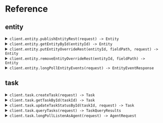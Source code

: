 # Reference
## entity
<details><summary><code>client.entity.publishEntityRest(request) -> Entity</code></summary>
<dl>
<dd>

#### 📝 Description

<dl>
<dd>

<dl>
<dd>

Publish an entity for ingest into the Entities API. Entities created with this method are "owned" by the originator: other sources, 
such as the UI, may not edit or delete these entities. The server validates entities at API call time and 
returns an error if the entity is invalid.

An entity ID must be provided when calling this endpoint. If the entity referenced by the entity ID does not exist
then it will be created. Otherwise the entity will be updated. An entity will only be updated if its
provenance.sourceUpdateTime is greater than the provenance.sourceUpdateTime of the existing entity.
</dd>
</dl>
</dd>
</dl>

#### 🔌 Usage

<dl>
<dd>

<dl>
<dd>

```java
client.entity().publishEntityRest(
    Entity
        .builder()
        .build()
);
```
</dd>
</dl>
</dd>
</dl>

#### ⚙️ Parameters

<dl>
<dd>

<dl>
<dd>

**request:** `Entity` 
    
</dd>
</dl>
</dd>
</dl>


</dd>
</dl>
</details>

<details><summary><code>client.entity.getEntityById(entityId) -> Entity</code></summary>
<dl>
<dd>

#### 🔌 Usage

<dl>
<dd>

<dl>
<dd>

```java
client.entity().getEntityById("entityId");
```
</dd>
</dl>
</dd>
</dl>

#### ⚙️ Parameters

<dl>
<dd>

<dl>
<dd>

**entityId:** `String` — ID of the entity to return
    
</dd>
</dl>
</dd>
</dl>


</dd>
</dl>
</details>

<details><summary><code>client.entity.putEntityOverrideRest(entityId, fieldPath, request) -> Entity</code></summary>
<dl>
<dd>

#### 📝 Description

<dl>
<dd>

<dl>
<dd>

Only fields marked with overridable can be overridden. Please refer to our documentation to see the comprehensive
list of fields that can be overridden. The entity in the request body should only have a value set on the field 
specified in the field path parameter. Field paths are rooted in the base entity object and must be represented 
using lower_snake_case. Do not include "entity" in the field path.

Note that overrides are applied in an eventually consistent manner. If multiple overrides are created 
concurrently for the same field path, the last writer wins.
</dd>
</dl>
</dd>
</dl>

#### 🔌 Usage

<dl>
<dd>

<dl>
<dd>

```java
client.entity().putEntityOverrideRest(
    "entityId",
    "mil_view.disposition",
    EntityOverride
        .builder()
        .build()
);
```
</dd>
</dl>
</dd>
</dl>

#### ⚙️ Parameters

<dl>
<dd>

<dl>
<dd>

**entityId:** `String` — ID of the entity to override
    
</dd>
</dl>

<dl>
<dd>

**fieldPath:** `String` — fieldPath to override
    
</dd>
</dl>

<dl>
<dd>

**entity:** `Optional<Entity>` 

The entity containing the overridden fields. The service will extract the overridable fields from 
the object and ignore all other fields.
    
</dd>
</dl>

<dl>
<dd>

**provenance:** `Optional<Provenance>` — Additional information about the source of the override.
    
</dd>
</dl>
</dd>
</dl>


</dd>
</dl>
</details>

<details><summary><code>client.entity.removeEntityOverrideRest(entityId, fieldPath) -> Entity</code></summary>
<dl>
<dd>

#### 📝 Description

<dl>
<dd>

<dl>
<dd>

This operation clears the override value from the specified field path on the entity.
</dd>
</dl>
</dd>
</dl>

#### 🔌 Usage

<dl>
<dd>

<dl>
<dd>

```java
client.entity().removeEntityOverrideRest("entityId", "mil_view.disposition");
```
</dd>
</dl>
</dd>
</dl>

#### ⚙️ Parameters

<dl>
<dd>

<dl>
<dd>

**entityId:** `String` — ID of the entity to undo an override from
    
</dd>
</dl>

<dl>
<dd>

**fieldPath:** `String` — fieldPath to clear overrides from
    
</dd>
</dl>
</dd>
</dl>


</dd>
</dl>
</details>

<details><summary><code>client.entity.longPollEntityEvents(request) -> EntityEventResponse</code></summary>
<dl>
<dd>

#### 📝 Description

<dl>
<dd>

<dl>
<dd>

This is a long polling API that will first return all preexisting data and then return all new data as
it becomes available. If you want to start a new polling session then open a request with an empty
'sessionToken' in the request body. The server will return a new session token in the response.
If you want to retrieve the next batch of results from an existing polling session then send the session
token you received from the server in the request body. If no new data is available then the server will
hold the connection open for up to 5 minutes. After the 5 minute timeout period, the server will close the 
connection with no results and you may resume polling with the same session token. If your session falls behind 
more than 3x the total number of entities in the environment, the server will terminate your session. 
In this case you must start a new session by sending a request with an empty session token.
</dd>
</dl>
</dd>
</dl>

#### 🔌 Usage

<dl>
<dd>

<dl>
<dd>

```java
client.entity().longPollEntityEvents(
    EntityEventRequest
        .builder()
        .sessionToken("sessionToken")
        .build()
);
```
</dd>
</dl>
</dd>
</dl>

#### ⚙️ Parameters

<dl>
<dd>

<dl>
<dd>

**sessionToken:** `String` — Long-poll session identifier. Leave empty to start a new polling session.
    
</dd>
</dl>

<dl>
<dd>

**batchSize:** `Optional<Integer>` — Maximum size of response batch. Defaults to 100. Must be between 1 and 2000 (inclusive).
    
</dd>
</dl>
</dd>
</dl>


</dd>
</dl>
</details>

## task
<details><summary><code>client.task.createTask(request) -> Task</code></summary>
<dl>
<dd>

#### 📝 Description

<dl>
<dd>

<dl>
<dd>

Submit a request to create a task and schedule it for delivery. Tasks, once delivered, will 
be asynchronously updated by their destined agent. 
</dd>
</dl>
</dd>
</dl>

#### 🔌 Usage

<dl>
<dd>

<dl>
<dd>

```java
client.task().createTask(
    TaskCreation
        .builder()
        .build()
);
```
</dd>
</dl>
</dd>
</dl>

#### ⚙️ Parameters

<dl>
<dd>

<dl>
<dd>

**taskId:** `Optional<String>` 

If non-empty, will set the requested Task ID, otherwise will generate a new random
GUID. Will reject if supplied Task ID does not match [A-Za-z0-9_-.]{5,36}.
    
</dd>
</dl>

<dl>
<dd>

**displayName:** `Optional<String>` — Human readable display name for this Task, should be short (<100 chars).
    
</dd>
</dl>

<dl>
<dd>

**description:** `Optional<String>` — Longer, free form human readable description of this Task.
    
</dd>
</dl>

<dl>
<dd>

**specification:** `Optional<GoogleProtobufAny>` — Full set of task parameters.
    
</dd>
</dl>

<dl>
<dd>

**author:** `Optional<Principal>` 
    
</dd>
</dl>

<dl>
<dd>

**relations:** `Optional<Relations>` 

Any relationships associated with this Task, such as a parent Task or an assignee
this Task is designated to for execution.
    
</dd>
</dl>

<dl>
<dd>

**isExecutedElsewhere:** `Optional<Boolean>` 

If set, then the service will not trigger execution of this task on an agent. Useful
for when ingesting tasks from an external system that is triggering execution of tasks
on agents.
    
</dd>
</dl>

<dl>
<dd>

**initialEntities:** `Optional<List<TaskEntity>>` 

Indicates an initial set of entities that can be used to execute an entity aware
task. For example, an entity Objective, an entity Keep In Zone, etc.
    
</dd>
</dl>
</dd>
</dl>


</dd>
</dl>
</details>

<details><summary><code>client.task.getTaskById(taskId) -> Task</code></summary>
<dl>
<dd>

#### 🔌 Usage

<dl>
<dd>

<dl>
<dd>

```java
client.task().getTaskById("taskId");
```
</dd>
</dl>
</dd>
</dl>

#### ⚙️ Parameters

<dl>
<dd>

<dl>
<dd>

**taskId:** `String` — ID of task to return
    
</dd>
</dl>
</dd>
</dl>


</dd>
</dl>
</details>

<details><summary><code>client.task.updateTaskStatusById(taskId, request) -> Task</code></summary>
<dl>
<dd>

#### 🔌 Usage

<dl>
<dd>

<dl>
<dd>

```java
client.task().updateTaskStatusById(
    "taskId",
    TaskStatusUpdate
        .builder()
        .build()
);
```
</dd>
</dl>
</dd>
</dl>

#### ⚙️ Parameters

<dl>
<dd>

<dl>
<dd>

**taskId:** `String` — ID of task to update status of
    
</dd>
</dl>

<dl>
<dd>

**statusVersion:** `Optional<Integer>` 

The status version of the task to update. This version number increments to indicate the task's 
current stage in its status lifecycle. Specifically, whenever a task's status updates, the status 
version increments by one. Any status updates received with a lower status version number than what 
is known are considered stale and ignored.
    
</dd>
</dl>

<dl>
<dd>

**newStatus:** `Optional<TaskStatus>` — The new status of the task.
    
</dd>
</dl>

<dl>
<dd>

**author:** `Optional<Principal>` 
    
</dd>
</dl>
</dd>
</dl>


</dd>
</dl>
</details>

<details><summary><code>client.task.queryTasks(request) -> TaskQueryResults</code></summary>
<dl>
<dd>

#### 🔌 Usage

<dl>
<dd>

<dl>
<dd>

```java
client.task().queryTasks(
    TaskQuery
        .builder()
        .build()
);
```
</dd>
</dl>
</dd>
</dl>

#### ⚙️ Parameters

<dl>
<dd>

<dl>
<dd>

**pageToken:** `Optional<String>` — If set, returns results starting from the given pageToken.
    
</dd>
</dl>

<dl>
<dd>

**parentTaskId:** `Optional<String>` 

If present matches Tasks with this parent Task ID.
Note: this is mutually exclusive with all other query parameters, i.e., either provide parent Task ID, or
any of the remaining parameters, but not both.
    
</dd>
</dl>

<dl>
<dd>

**statusFilter:** `Optional<TaskQueryStatusFilter>` 
    
</dd>
</dl>

<dl>
<dd>

**updateTimeRange:** `Optional<TaskQueryUpdateTimeRange>` — If provided, only provides Tasks updated within the time range.
    
</dd>
</dl>
</dd>
</dl>


</dd>
</dl>
</details>

<details><summary><code>client.task.longPollListenAsAgent(request) -> AgentRequest</code></summary>
<dl>
<dd>

#### 📝 Description

<dl>
<dd>

<dl>
<dd>

This is a long polling API that will block until a new task is ready for delivery. If no new task is 
available then the server will hold on to your request for up to 5 minutes, after that 5 minute timeout 
period you will be expected to reinitiate a new request.
</dd>
</dl>
</dd>
</dl>

#### 🔌 Usage

<dl>
<dd>

<dl>
<dd>

```java
client.task().longPollListenAsAgent(
    AgentListener
        .builder()
        .build()
);
```
</dd>
</dl>
</dd>
</dl>

#### ⚙️ Parameters

<dl>
<dd>

<dl>
<dd>

**agentSelector:** `Optional<EntityIdsSelector>` — Selector criteria to determine which Agent Tasks the agent receives
    
</dd>
</dl>
</dd>
</dl>


</dd>
</dl>
</details>
